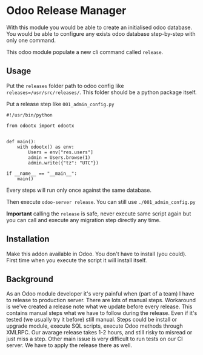 Odoo Release Manager
====================

With this module you would be able to create an initialised odoo database.
You would be able to configure any exists odoo database step-by-step with
only one command.

This odoo module populate a new cli command called `release`.

Usage
-----

Put the `releases` folder path to odoo config like 
`releases=/usr/src/releases/`. This folder should be a python package itself.

Put a release step like `001_admin_config.py`

    #!/usr/bin/python

    from odootx import odootx


    def main():
        with odootx() as env:
            Users = env["res.users"]
            admin = Users.browse(1)
            admin.write({"tz": "UTC"})

    if __name__ == "__main__":
        main()

Every steps will run only once against the same database.

Then execute `odoo-server release`.
You can still use `./001_admin_config.py`

**Important** calling the `release` is safe, never execute same script again
but you can call and execute any migration step directly any time.

Installation
------------

Make this addon available in Odoo. You don't have to install (you could).
First time when you execute the script it will install itself.


Background
----------

As an Odoo module developer it's very painful when (part of a team) I have to
release to production server. There are lots of manual steps. Workaround 
is we've created a release note what we update before every release.
This contains manual steps what we have to follow during the release.
Even if it's tested (we usually try it before) still manual.
Steps could be install or upgrade module, execute SQL scripts, execute
Odoo methods through XMLRPC.
Our avarage release takes 1-2 hours, and still risky to misread or just miss
a step. Other main issue is very difficult to run tests on our CI server.
We have to apply the release there as well.
